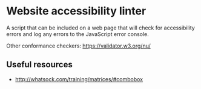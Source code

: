 # Website accessibility linter

A script that can be included on a web page that will check for accessibility
errors and log any errors to the JavaScript error console.

Other conformance checkers: https://validator.w3.org/nu/

## Useful resources

- http://whatsock.com/training/matrices/#combobox
